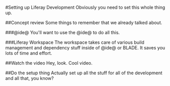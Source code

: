 #Setting up Liferay Development
Obviously you need to set this whole thing up.

##Concept review
Some things to remember that we already talked about.

###@ide@
You'll want to use the @ide@ to do all this.

###Liferay Workspace
The workspace takes care of various build management and dependency stuff inside of @ide@ or BLADE. It saves you lots of time and effort.

##Watch the video
Hey, look. Cool video.

##Do the setup thing
Actually set up all the stuff for all of the development and all that, you know?